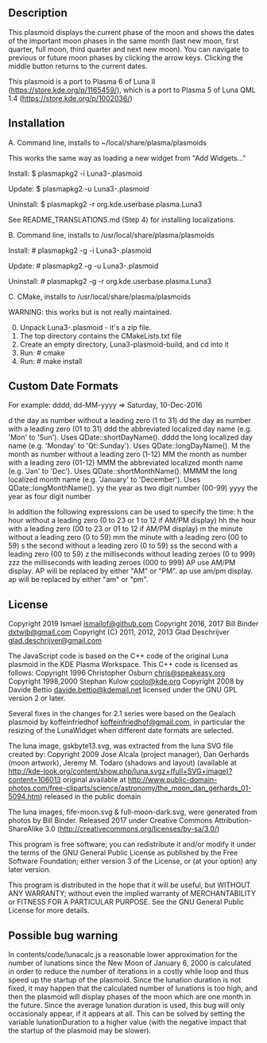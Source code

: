 Description
-----------

This plasmoid displays the current phase of the moon and shows the dates
of the important moon phases in the same month (last new moon, first quarter,
full moon, third quarter and next new moon). You can navigate to previous or
future moon phases by clicking the arrow keys. Clicking the middle button
returns to the current dates.


This plasmoid is a port to Plasma 6 of Luna II (https://store.kde.org/p/1165459/),
which is a port to Plasma 5 of Luna QML 1.4 (https://store.kde.org/p/1002036/)

Installation
------------

A. Command line, installs to ~/local/share/plasma/plasmoids

   This works the same way as loading a new widget from "Add Widgets..."

   Install:    $ plasmapkg2 -i Luna3-<ver>.plasmoid

   Update:     $ plasmapkg2 -u Luna3-<ver>.plasmoid

   Uninstall:  $ plasmapkg2 -r org.kde.userbase.plasma.Luna3

   See README_TRANSLATIONS.md (Step 4) for installing localizations.

B. Command line, installs to /usr/local/share/plasma/plasmoids

   Install:   # plasmapkg2 -g -i Luna3-<ver>.plasmoid

   Update:    # plasmapkg2 -g -u Luna3-<ver>.plasmoid

   Uninstall: # plasmapkg2 -g -r org.kde.userbase.plasma.Luna3


C. CMake, installs to /usr/local/share/plasma/plasmoids

   WARNING: this works but is not really maintained.

  0. Unpack Luna3-<ver>.plasmoid - it's a zip file.
  1. The top directory contains the CMakeLists.txt file
  2. Create an empty directory, Luna3-plasmoid-build, and cd into it
  3. Run: # cmake <path to source dir>
  4. Run: # make install


Custom Date Formats
-------------------
For example: dddd, dd-MM-yyyy  => Saturday, 10-Dec-2016

 d    the day as number without a leading zero (1 to 31)
 dd   the day as number with a leading zero (01 to 31)
 ddd  the abbreviated localized day name (e.g. 'Mon' to 'Sun'). Uses QDate::shortDayName().
 dddd the long localized day name (e.g. 'Monday' to 'Qt::Sunday'). Uses QDate::longDayName().
 M    the month as number without a leading zero (1-12)
 MM   the month as number with a leading zero (01-12)
 MMM  the abbreviated localized month name (e.g. 'Jan' to 'Dec'). Uses QDate::shortMonthName().
 MMMM the long localized month name (e.g. 'January' to 'December'). Uses QDate::longMonthName().
 yy   the year as two digit number (00-99)
 yyyy the year as four digit number

In addition the following expressions can be used to specify the time:
 h   the hour without a leading zero (0 to 23 or 1 to 12 if AM/PM display)
 hh  the hour with a leading zero (00 to 23 or 01 to 12 if AM/PM display)
 m   the minute without a leading zero (0 to 59)
 mm  the minute with a leading zero (00 to 59)
 s   the second without a leading zero (0 to 59)
 ss  the second with a leading zero (00 to 59)
 z   the milliseconds without leading zeroes (0 to 999)
 zzz the milliseconds with leading zeroes (000 to 999)
 AP  use AM/PM display. AP will be replaced by either "AM" or "PM".
 ap  use am/pm display. ap will be replaced by either "am" or "pm".

License
-------

Copyright 2019 Ismael <ismailof@github.com>
Copyright 2016, 2017 Bill Binder <dxtwjb@gmail.com>
Copyright (C) 2011, 2012, 2013 Glad Deschrijver <glad.deschrijver@gmail.com>

The JavaScript code is based on the C++ code of the original Luna plasmoid
in the KDE Plasma Workspace. This C++ code is licensed as follows:
  Copyright 1996 Christopher Osburn <chris@speakeasy.org>
  Copyright 1998,2000  Stephan Kulow <coolo@kde.org>
  Copyright 2008 by Davide Bettio <davide.bettio@kdemail.net>
  licensed under the GNU GPL version 2 or later.

Several fixes in the changes for 2.1 series were based on the Gealach plasmoid by
koffeinfriedhof <koffeinfriedhof@gmail.com>, in particular the resizing of the
LunaWidget when different date formats are selected.

The luna image, gskbyte13.svg, was extracted from the luna SVG file created by:
  Copyright 2009 Jose Alcala (project manager), Dan Gerhards (moon artwork),
                 Jeremy M. Todaro (shadows and layout)
  (available at http://kde-look.org/content/show.php/luna.svgz+(full+SVG+image)?content=106013
  original available at http://www.public-domain-photos.com/free-cliparts/science/astronomy/the_moon_dan_gerhards_01-5094.htm)
  released in the public domain

The luna images, fife-moon.svg & full-moon-dark.svg, were generated from photos
by Bill Binder. Released 2017 under Creative Commons Attribution-ShareAlike 3.0
(http://creativecommons.org/licenses/by-sa/3.0/)

This program is free software; you can redistribute it and/or modify it under
the terms of the GNU General Public License as published by the Free Software
Foundation; either version 3 of the License, or (at your option) any later
version.

This program is distributed in the hope that it will be useful, but WITHOUT
ANY WARRANTY; without even the implied warranty of MERCHANTABILITY or FITNESS
FOR A PARTICULAR PURPOSE. See the GNU General Public License for more details.

Possible bug warning
--------------------

In contents/code/lunacalc.js a reasonable lower approximation for the number
of lunations since the New Moon of January 6, 2000 is calculated in order to
reduce the number of iterations in a costly while loop and thus speed up the
startup of the plasmoid.  Since the lunation duration is not fixed, it may
happen that the calculated number of lunations is too high, and then the
plasmoid will display phases of the moon which are one month in the future.
Since the average lunation duration is used, this bug will only occasionaly
appear, if it appears at all.  This can be solved by setting the variable
lunationDuration to a higher value (with the negative impact that the startup
of the plasmoid may be slower).
